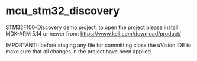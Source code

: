 # mcu_stm32_discovery
STM32F100-Discovery demo project,
to open the project please install MDK-ARM 5.14 or newer from: https://www.keil.com/download/product/

IMPORTANT!!
before staging any file for committing close the uVision IDE to make sure that all changes in the project have been applied.
